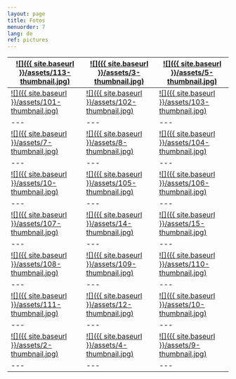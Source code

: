 ```yaml
---
layout: page
title: Fotos
menuorder: 7
lang: de
ref: pictures
---
```

| <a href="/assets/113.jpg">![]({{ site.baseurl }}/assets/113-thumbnail.jpg)</a>  | <a href="/assets/3.jpg"> ![]({{ site.baseurl }}/assets/3-thumbnail.jpg) </a> | <a href="/assets/5.jpg">  ![]({{ site.baseurl }}/assets/5-thumbnail.jpg) </a> | 
| --- | --- | --- |
| <a href="/assets/101.jpg">![]({{ site.baseurl }}/assets/101-thumbnail.jpg) </a> | <a href="/assets/102.jpg"> ![]({{ site.baseurl }}/assets/102-thumbnail.jpg) </a> | <a href="/assets/103.jpg">  ![]({{ site.baseurl }}/assets/103-thumbnail.jpg) </a> | 
| --- | --- | --- | 
| <a href="/assets/7.jpg">![]({{ site.baseurl }}/assets/7-thumbnail.jpg) </a> | <a href="/assets/8.jpg"> ![]({{ site.baseurl }}/assets/8-thumbnail.jpg) </a> | <a href="/assets/104.jpg">  ![]({{ site.baseurl }}/assets/104-thumbnail.jpg) </a> | 
| --- | --- | --- | 
| <a href="/assets/10.jpg">![]({{ site.baseurl }}/assets/10-thumbnail.jpg) </a> | <a href="/assets/105.jpg"> ![]({{ site.baseurl }}/assets/105-thumbnail.jpg) </a> | <a href="/assets/106.jpg">  ![]({{ site.baseurl }}/assets/106-thumbnail.jpg) </a> | 
| --- | --- | --- | 
| <a href="/assets/107.jpg">![]({{ site.baseurl }}/assets/107-thumbnail.jpg) </a> | <a href="/assets/14.jpg"> ![]({{ site.baseurl }}/assets/14-thumbnail.jpg) </a> | <a href="/assets/15.jpg">  ![]({{ site.baseurl }}/assets/15-thumbnail.jpg) </a> | 
| --- | --- | --- | 
| <a href="/assets/108.jpg">![]({{ site.baseurl }}/assets/108-thumbnail.jpg) </a> | <a href="/assets/109.jpg"> ![]({{ site.baseurl }}/assets/109-thumbnail.jpg) </a> | <a href="/assets/110.jpg">  ![]({{ site.baseurl }}/assets/110-thumbnail.jpg) </a> | 
| --- | --- | --- | 
| <a href="/assets/111.jpg">![]({{ site.baseurl }}/assets/111-thumbnail.jpg) </a> | <a href="/assets/12.jpg"> ![]({{ site.baseurl }}/assets/12-thumbnail.jpg) </a> | <a href="/assets/10.jpg">  ![]({{ site.baseurl }}/assets/10-thumbnail.jpg) </a> | 
| --- | --- | --- | 
| <a href="/assets/2.jpg">![]({{ site.baseurl }}/assets/2-thumbnail.jpg) </a> | <a href="/assets/4.jpg"> ![]({{ site.baseurl }}/assets/4-thumbnail.jpg) </a> | <a href="/assets/9.jpg">  ![]({{ site.baseurl }}/assets/9-thumbnail.jpg) </a> | 
| --- | --- | --- | 

